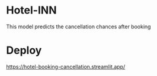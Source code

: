 # Hotel-INN
This model predicts the cancellation chances after booking

# Deploy
https://hotel-booking-cancellation.streamlit.app/
